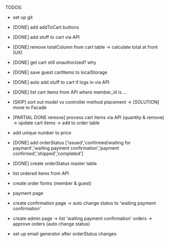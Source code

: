 TODOS:
- set up git

- [DONE] add addToCart buttons
- [DONE] add stuff to cart via API
- [DONE] remove totalColumn from cart table -> calculate total at front (UX)
- [DONE] get cart still unauthorized? why
- [DONE] save guest cartItems to localStorage
- [DONE] auto add stuff to cart if logs in via API
- [DONE] list cart items from API where member_id is ...
- [SKIP] sort out model vs controller method placement -> [SOLUTION] move to Facade
- [PARTIAL DONE remove] process cart items via API (quantity & remove) -> update cart items -> add to order table
- add unique number to price
- [DONE] add orderStatus ['issued','confirmed/waiting for payment','waiting payment confirmation','payment confirmed','shipped','completed']
- [DONE] create orderStatus master table
- list ordered items from API
- create order forms (member & guest)
- payment page
- create confirmation page -> auto change status to 'waiting payment confirmation'
- create admin page -> list 'waiting payment confirmation' orders -> approve orders (auto change status)
- set up email generator after orderStatus changes